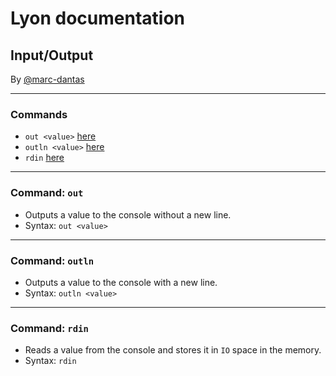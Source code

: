 # Lyon documentation
## Input/Output
By [@marc-dantas](https://github.com/marc-dantas)

<hr>

### Commands
- `out <value>` [here](#out)
- `outln <value>` [here](#outln)
- `rdin` [here](#rdin)

<hr>

<h3 id="out">Command: <code>out</code></h3> 

- Outputs a value to the console without a new line.
- Syntax: `out <value>`

<hr>

<h3 id="outln">Command: <code>outln</code></h3>

- Outputs a value to the console with a new line.
- Syntax: `outln <value>`

<hr>

<h3 id="rdin">Command: <code>rdin</code></h3>

- Reads a value from the console and stores it in `IO` space in the memory.
- Syntax: `rdin`